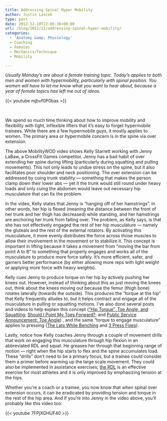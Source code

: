```yaml
---
title: Addressing Spinal Hyper Mobility
author: Justin Lascek
type: post
date: 2012-12-10T22:05:36+00:00
url: /blog/2012/12/addressing-spinal-hyper-mobility/
categories:
  - 'Anatomy &amp; Physiology'
  - Coaching
  - Females
  - Mechanics/Technique
  - Mobility

---
```

_Usually Monday&#8217;s are about a female training topic. Today&#8217;s applies to both men and women with hypermobility, particularly with spinal position. You women will have to let me know what you want to hear about, because a year of female topics has left me out of ideas.&nbsp;_

{{< youtube mjbvf0P0bas >}}

&nbsp;

We spend so much time thinking about how to improve mobility and flexibility with tight, inflexible lifters that it&#8217;s easy to forget hypermobile trainees. While there are a few hypermobile guys, it mostly applies to women. The primary area or hypermobile concern is in the spine via over extension.

The above MobilityWOD video shows Kelly Starrett working with Jenny LaBaw, a CrossFit Games competitor. Jenny has a bad habit of over extending her spine during lifting (particularly during squatting and pulling movements). This not only leads to undue stress on the spine, but it also facilitates poor shoulder and neck positioning. The over extension&nbsp;can be addressed by cuing trunk stability &#8212; something that makes the person clamp down their lower abs &#8212; yet it the trunk would still round under heavy loads and only cuing the abdomen would&nbsp;leave out necessary hip musculature that can fix the problem.

In the video, Kelly states that Jenny is &#8220;hanging off of her hamstrings&#8221;. In other words, her hip is flexed (meaning the distance between the front of her trunk and her thigh has decreased) while standing, and her hamstrings are anchoring her trunk from falling over. The problem, as Kelly says, is that she has not effectively engaged the rest of her hip musculature &#8212; namely the gluteals and the rest of the external rotators. By activating this musculature, it more evenly distributes the force across those muscles to allow their involvement in the movement or to stabilize it. This concept is important in lifting because it takes a movement from &#8220;moving the bar from point A to B&#8221; to something that properly engages and works all of the musculature to produce more force safely. It&#8217;s more efficient, safer, and garners better performance (by either allowing more reps with light weight or applying more force with heavy weights).

Kelly cues Jenny to produce torque on her hip by actively pushing her knees out. However, instead of thinking about this as just moving the knees out, think about the knees moving out because the femur (thigh bone) rotates laterally (towards the outside). This produces the &#8220;torque at the hip&#8221; that Kelly frequently alludes to, but it helps contract and engage all of the musculature in pulling or squatting motions. I&#8217;ve also done several posts and videos to help explain this concept (<a href="/blog/2012/03/hip-torque-toe-angle-and-squatting/" target="_blank">&#8220;Hip Torque&#8221;, Toe Angle, and Squatting</a>; <a href="/blog/2012/03/should-i-point-my-toes-forward/" target="_blank">Should I Point My Toes Forward?</a>; and <a href="/blog/2012/08/public-service-announcement-toe-angle/" target="_blank">Public Service Announcement: Toe Angle</a>) , and the same &#8220;torque to engage musculature&#8221; applies to pressing (<a href="/blog/2011/10/lats-while-benching/" target="_blank">The Lats While Benching</a> and <a href="/blog/2012/09/3-press-fixes/" target="_blank">3 Press Fixes</a>).

Lastly, notice how Kelly coaches Jenny through a couple of movement drills that work on engaging this musculature through hip flexion in an abbreviated RDL and squat. He greases her through that beginning range of motion &#8212; right when the hip starts to flex and the spine accumulates load. These &#8220;drills&#8221; don&#8217;t need to be a primary focus, but a trainee could consider them a primer before warming up the large scale movement. They could also be implemented in assistance exercises; <a href="/blog/2011/06/the-rdl/" target="_blank">the RDL</a> is an effective exercise for most athletes and it is only improved by emphasizing tension at the hips.

Whether you&#8217;re a coach or a trainee, you now know that when spinal over extension occurs, it can be eradicated by providing tension and torque in the rest of the hip area. And if you&#8217;re into Jenny in the video above, you&#8217;ll probably like this video too:

{{< youtube 7FPjXGHUF40 >}}
